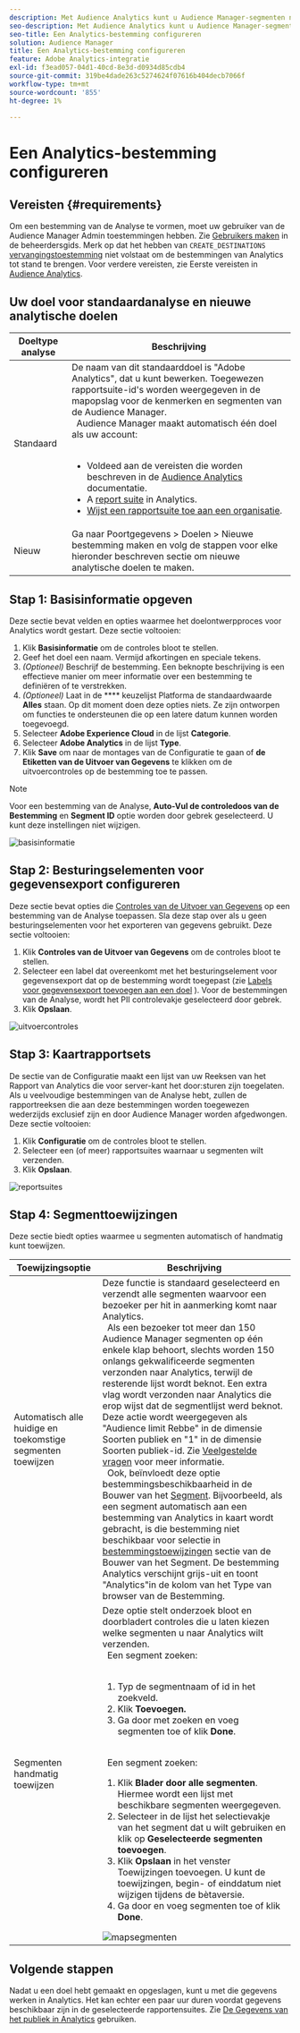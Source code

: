 ```yaml
---
description: Met Audience Analytics kunt u Audience Manager-segmenten naar Analytics verzenden. Om deze eigenschap te gebruiken, creeert u een bestemming Analytics en kaartsegmenten aan het in Audience Manager.
seo-description: Met Audience Analytics kunt u Audience Manager-segmenten naar Analytics verzenden. Om deze eigenschap te gebruiken, creeert u een bestemming Analytics en kaartsegmenten aan het in Audience Manager.
seo-title: Een Analytics-bestemming configureren
solution: Audience Manager
title: Een Analytics-bestemming configureren
feature: Adobe Analytics-integratie
exl-id: f3ead057-04d1-40cd-8e3d-d0934d85cdb4
source-git-commit: 319be4dade263c5274624f07616b404decb7066f
workflow-type: tm+mt
source-wordcount: '855'
ht-degree: 1%

---
```


# Een Analytics-bestemming configureren

## Vereisten {#requirements}

Om een bestemming van de Analyse te vormen, moet uw gebruiker van de Audience Manager Admin toestemmingen hebben. Zie [Gebruikers maken](/help/using/features/administration/administration-overview.md#create-users) in de beheerdersgids. Merk op dat het hebben van `CREATE_DESTINATIONS` [vervangingstoestemming](/help/using/features/administration/administration-overview.md#wild-card-permissions) niet volstaat om de bestemmingen van Analytics tot stand te brengen.
Voor verdere vereisten, zie Eerste vereisten in [Audience Analytics](https://experienceleague.adobe.com/docs/analytics/integration/audience-analytics/mc-audiences-aam.html).

## Uw doel voor standaardanalyse en nieuwe analytische doelen

| Doeltype analyse | Beschrijving |
|---|---|
| Standaard | De naam van dit standaarddoel is &quot;Adobe Analytics&quot;, dat u kunt bewerken. Toegewezen rapportsuite-id&#39;s worden weergegeven in de mapopslag voor de kenmerken en segmenten van de Audience Manager. <br>  Audience Manager maakt automatisch één doel als uw account:  <br>  <ul><li>Voldeed aan de vereisten die worden beschreven in de [Audience Analytics](https://experienceleague.adobe.com/docs/analytics/integration/audience-analytics/mc-audiences-aam.html) documentatie.</li><li>A [report suite](https://experienceleague.adobe.com/docs/analytics/admin/manage-report-suites/report-suites-admin.html) in Analytics.</li><li>[Wijst een rapportsuite toe aan een organisatie](https://experienceleague.adobe.com/docs/core-services/interface/about-core-services/report-suite-mapping.html).</li></ul> |
| Nieuw | Ga naar Poortgegevens > Doelen > Nieuwe bestemming maken en volg de stappen voor elke hieronder beschreven sectie om nieuwe analytische doelen te maken. |

## Stap 1: Basisinformatie opgeven

Deze sectie bevat velden en opties waarmee het doelontwerpproces voor Analytics wordt gestart. Deze sectie voltooien:

1. Klik **Basisinformatie** om de controles bloot te stellen.
2. Geef het doel een naam. Vermijd afkortingen en speciale tekens.
3. *(Optioneel)* Beschrijf de bestemming. Een beknopte beschrijving is een effectieve manier om meer informatie over een bestemming te definiëren of te verstrekken.
4. *(Optioneel)* Laat in de  **** keuzelijst Platforma de standaardwaarde  **Alles** staan. Op dit moment doen deze opties niets. Ze zijn ontworpen om functies te ondersteunen die op een latere datum kunnen worden toegevoegd.
5. Selecteer **Adobe Experience Cloud** in de lijst **Categorie**.
6. Selecteer **Adobe Analytics** in de lijst **Type**.
7. Klik **Save** om naar de montages van de Configuratie te gaan of **de Etiketten van de Uitvoer van Gegevens** te klikken om de uitvoercontroles op de bestemming toe te passen.

>[!NOTE]
>
>Voor een bestemming van de Analyse, **Auto-Vul de controledoos van de Bestemming** en **Segment ID** optie worden door gebrek geselecteerd. U kunt deze instellingen niet wijzigen.

![basisinformatie](assets/basicinformation.png)

## Stap 2: Besturingselementen voor gegevensexport configureren

Deze sectie bevat opties die [Controles van de Uitvoer van Gegevens](/help/using/features/data-export-controls.md) op een bestemming van de Analyse toepassen. Sla deze stap over als u geen besturingselementen voor het exporteren van gegevens gebruikt. Deze sectie voltooien:

1. Klik **Controles van de Uitvoer van Gegevens** om de controles bloot te stellen.
1. Selecteer een label dat overeenkomt met het besturingselement voor gegevensexport dat op de bestemming wordt toegepast (zie [Labels voor gegevensexport toevoegen aan een doel](/help/using/features/destinations/add-data-export-labels.md) ). Voor de bestemmingen van de Analyse, wordt het PII controlevakje geselecteerd door gebrek.
1. Klik **Opslaan**.

![uitvoercontroles](assets/exportControls.png)

## Stap 3: Kaartrapportsets

De sectie van de Configuratie maakt een lijst van uw Reeksen van het Rapport van Analytics die voor server-kant het door:sturen zijn toegelaten. Als u veelvoudige bestemmingen van de Analyse hebt, zullen de rapportreeksen die aan deze bestemmingen worden toegewezen wederzijds exclusief zijn en door Audience Manager worden afgedwongen. Deze sectie voltooien:

1. Klik **Configuratie** om de controles bloot te stellen.
1. Selecteer een (of meer) rapportsuites waarnaar u segmenten wilt verzenden.
1. Klik **Opslaan**.

![reportsuites](assets/reportSuites.png)

## Stap 4: Segmenttoewijzingen

Deze sectie biedt opties waarmee u segmenten automatisch of handmatig kunt toewijzen.

| Toewijzingsoptie | Beschrijving |
|---|---|
| Automatisch alle huidige en toekomstige segmenten toewijzen | Deze functie is standaard geselecteerd en verzendt alle segmenten waarvoor een bezoeker per hit in aanmerking komt naar Analytics. <br>  Als een bezoeker tot meer dan 150 Audience Manager segmenten op één enkele klap behoort, slechts worden 150 onlangs gekwalificeerde segmenten verzonden naar Analytics, terwijl de resterende lijst wordt beknot. Een extra vlag wordt verzonden naar Analytics die erop wijst dat de segmentlijst werd beknot. Deze actie wordt weergegeven als &quot;Audience limit Rebbe&quot; in de dimensie Soorten publiek en &quot;1&quot; in de dimensie Soorten publiek-id. Zie [Veelgestelde vragen](https://experienceleague.adobe.com/docs/analytics/integration/audience-analytics/audience-analytics-workflow/mc-audiences-faqs.html) voor meer informatie. <br>  Ook, beïnvloedt deze optie bestemmingsbeschikbaarheid in de Bouwer van het  [Segment](/help/using/features/segments/segment-builder.md). Bijvoorbeeld, als een segment automatisch aan een bestemming van Analytics in kaart wordt gebracht, is die bestemming niet beschikbaar voor selectie in [bestemmingstoewijzingen](/help/using/features/segments/segment-builder.md#segment-builder-controls-destinations) sectie van de Bouwer van het Segment. De bestemming Analytics verschijnt grijs-uit en toont &quot;Analytics&quot;in de kolom van het Type van browser van de Bestemming. |
| Segmenten handmatig toewijzen | Deze optie stelt onderzoek bloot en doorbladert controles die u laten kiezen welke segmenten u naar Analytics wilt verzenden. <br>  Een segment zoeken:  <br>  <ol><li>Typ de segmentnaam of id in het zoekveld.</li><li>Klik <b>Toevoegen.</b></li><li>Ga door met zoeken en voeg segmenten toe of klik <b>Done</b>.</li></ol><br>  Een segment zoeken: <ol><li>Klik <b>Blader door alle segmenten</b>. Hiermee wordt een lijst met beschikbare segmenten weergegeven.</li><li>Selecteer in de lijst het selectievakje van het segment dat u wilt gebruiken en klik op <b>Geselecteerde segmenten toevoegen</b>.</li><li>Klik <b>Opslaan</b> in het venster Toewijzingen toevoegen. U kunt de toewijzingen, begin- of einddatum niet wijzigen tijdens de bètaversie.</li><li>Ga door en voeg segmenten toe of klik <b>Done</b>.</li></ol> ![mapsegmenten](assets/mapSegments.png) |

## Volgende stappen

Nadat u een doel hebt gemaakt en opgeslagen, kunt u met die gegevens werken in Analytics. Het kan echter een paar uur duren voordat gegevens beschikbaar zijn in de geselecteerde rapportensuites. Zie [De Gegevens van het publiek in Analytics](https://experienceleague.adobe.com/docs/analytics/integration/audience-analytics/audience-analytics-workflow/use-audience-data-analytics.html) gebruiken.
